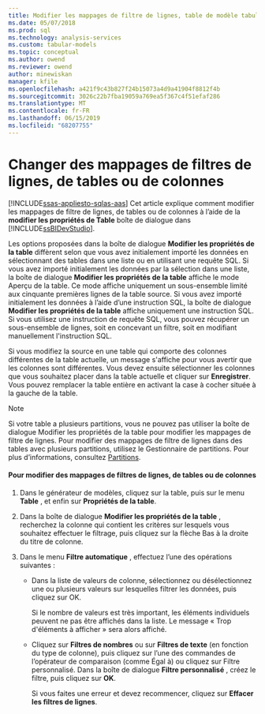 ```yaml
---
title: Modifier les mappages de filtre de lignes, table de modèle tabulaire Analysis Services ou de colonnes | Microsoft Docs
ms.date: 05/07/2018
ms.prod: sql
ms.technology: analysis-services
ms.custom: tabular-models
ms.topic: conceptual
ms.author: owend
ms.reviewer: owend
author: minewiskan
manager: kfile
ms.openlocfilehash: a421f9c43b827f24b15073a4d9a41904f8812f4b
ms.sourcegitcommit: 3026c22b7fba19059a769ea5f367c4f51efaf286
ms.translationtype: MT
ms.contentlocale: fr-FR
ms.lasthandoff: 06/15/2019
ms.locfileid: "68207755"
---
```

# <a name="change-table-column-or-row-filter-mappings"></a>Changer des mappages de filtres de lignes, de tables ou de colonnes 
[!INCLUDE[ssas-appliesto-sqlas-aas](../../includes/ssas-appliesto-sqlas-aas.md)]
  Cet article explique comment modifier les mappages de filtre de lignes, de tables ou de colonnes à l’aide de la **modifier les propriétés de Table** boîte de dialogue dans [!INCLUDE[ssBIDevStudio](../../includes/ssbidevstudio-md.md)].  
  
 Les options proposées dans la boîte de dialogue **Modifier les propriétés de la table** diffèrent selon que vous avez initialement importé les données en sélectionnant des tables dans une liste ou en utilisant une requête SQL. Si vous avez importé initialement les données par la sélection dans une liste, la boîte de dialogue **Modifier les propriétés de la table** affiche le mode Aperçu de la table. Ce mode affiche uniquement un sous-ensemble limité aux cinquante premières lignes de la table source. Si vous avez importé initialement les données à l’aide d’une instruction SQL, la boîte de dialogue **Modifier les propriétés de la table** affiche uniquement une instruction SQL. Si vous utilisez une instruction de requête SQL, vous pouvez récupérer un sous-ensemble de lignes, soit en concevant un filtre, soit en modifiant manuellement l'instruction SQL.  
  
 Si vous modifiez la source en une table qui comporte des colonnes différentes de la table actuelle, un message s'affiche pour vous avertir que les colonnes sont différentes. Vous devez ensuite sélectionner les colonnes que vous souhaitez placer dans la table actuelle et cliquer sur **Enregistrer**. Vous pouvez remplacer la table entière en activant la case à cocher située à la gauche de la table.  
  
> [!NOTE]  
>  Si votre table a plusieurs partitions, vous ne pouvez pas utiliser la boîte de dialogue Modifier les propriétés de la table pour modifier les mappages de filtre de lignes. Pour modifier des mappages de filtre de lignes dans des tables avec plusieurs partitions, utilisez le Gestionnaire de partitions. Pour plus d’informations, consultez [Partitions](../../analysis-services/tabular-models/partitions-ssas-tabular.md).  
  
#### <a name="to-change-table-column-or-row-filter-mappings"></a>Pour modifier des mappages de filtres de lignes, de tables ou de colonnes  
  
1.  Dans le générateur de modèles, cliquez sur la table, puis sur le menu **Table** , et enfin sur **Propriétés de la table**.  
  
2.  Dans la boîte de dialogue **Modifier les propriétés de la table** , recherchez la colonne qui contient les critères sur lesquels vous souhaitez effectuer le filtrage, puis cliquez sur la flèche Bas à la droite du titre de colonne.  
  
3.  Dans le menu **Filtre automatique** , effectuez l’une des opérations suivantes :  
  
    -   Dans la liste de valeurs de colonne, sélectionnez ou désélectionnez une ou plusieurs valeurs sur lesquelles filtrer les données, puis cliquez sur OK.  
  
         Si le nombre de valeurs est très important, les éléments individuels peuvent ne pas être affichés dans la liste. Le message « Trop d'éléments à afficher » sera alors affiché.  
  
    -   Cliquez sur **Filtres de nombres** ou sur **Filtres de texte** (en fonction du type de colonne), puis cliquez sur l’une des commandes de l’opérateur de comparaison (comme Égal à) ou cliquez sur Filtre personnalisé. Dans la boîte de dialogue **Filtre personnalisé** , créez le filtre, puis cliquez sur **OK**.  
  
         Si vous faites une erreur et devez recommencer, cliquez sur **Effacer les filtres de lignes**.  
  
  
  
